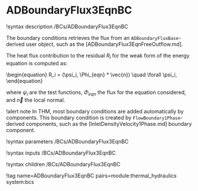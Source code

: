 # ADBoundaryFlux3EqnBC

!syntax description /BCs/ADBoundaryFlux3EqnBC

The boundary conditions retrieves the flux from an `ADBoundaryFluxBase`-derived user object,
such as the [ADBoundaryFlux3EqnFreeOutflow.md].

The heat flux contribution to the residual $R_i$ for the weak form of the energy equation is computed as:

\begin{equation}
R_i = (\psi_i, \Phi_{eqn} * \vec{n}) \quad \forall \psi_i,
\end{equation}

where $\psi_i$ are the test functions, $\Phi_{eqn}$ the flux for the equation considered, and $\vec{n}$ the local normal.

!alert note
In THM, most boundary conditions are added automatically by components. This boundary condition is created by
`FlowBoundary1Phase`-derived components, such as the [InletDensityVelocity1Phase.md] boundary component.

!syntax parameters /BCs/ADBoundaryFlux3EqnBC

!syntax inputs /BCs/ADBoundaryFlux3EqnBC

!syntax children /BCs/ADBoundaryFlux3EqnBC

!tag name=ADBoundaryFlux3EqnBC pairs=module:thermal_hydraulics system:bcs
